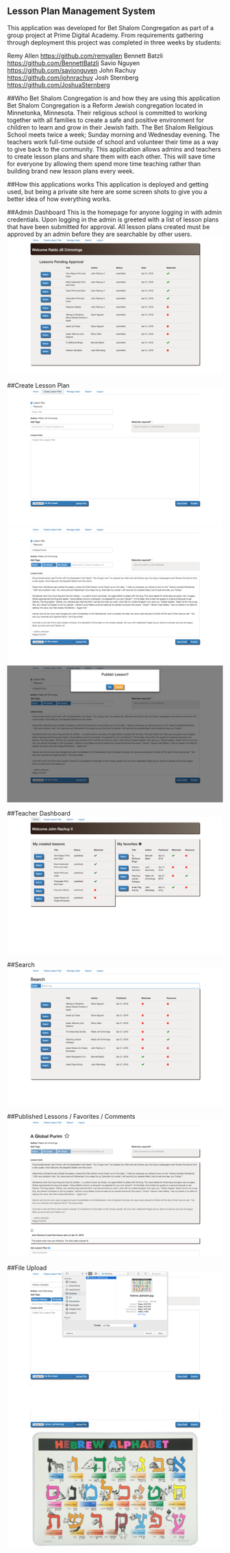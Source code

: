 ## Lesson Plan Management System
This application was developed for Bet Shalom Congregation as part of a group project at Prime Digital Academy. From
requirements gathering through deployment this project was completed in three weeks by students:

Remy Allen https://github.com/remyallen
Bennett Batzli https://github.com/BennettBatzli
Savio Nguyen https://github.com/savionguyen
John Rachuy https://github.com/johnrachuy
Josh Sternberg https://github.com/JoshuaSternberg

##Who Bet Shalom Congregation is and how they are using this application
Bet Shalom Congregation is a Reform Jewish congregation located in Minnetonka, Minnesota. Their religious school is
committed to working together with all families to create a safe and positive environment for children to learn and
grow in their Jewish faith. The Bet Shalom Religious School meets twice a week; Sunday morning and Wednesday evening.
The teachers work full-time outside of school and volunteer their time as a way to give back to the community. This
application allows admins and teachers to create lesson plans and share them with each other. This will save time
for everyone by allowing them spend more time teaching rather than building brand new lesson plans every
week.

##How this applications works
This application is deployed and getting used, but being a private site here are some screen shots to give
you a better idea of how everything works.

##Admin Dashboard
This is the homepage for anyone logging in with admin credentials. Upon logging in the admin is greeted with a list of
lesson plans that have been submitted for approval. All lesson plans created must be approved by an admin before they
are searchable by other users.
![Home View](/public/images/bet_shalom_admin_dashboard.png?raw=true "Optional Title")

##Create Lesson Plan
![Home View](/public/images/bet_shalom_lesson_empty.png?raw=true "Optional Title")
![Home View](/public/images/bet_shalom_lesson_with_content.png?raw=true "Optional Title")
![Home View](/public/images/bet_shalom_publish_modal.png?raw=true "Optional Title")

##Teacher Dashboard
![Home View](/public/images/bet_shalom_teacher_dashboard.png?raw=true "Optional Title")

##Search
![Home View](/public/images/bet_shalom_search.png?raw=true "Optional Title")

##Published Lessons / Favorites / Comments
![Home View](/public/images/bet_shalom_lesson_published.png?raw=true "Optional Title")

##File Upload
![Home View](/public/images/bet_shalom_file_upload.png?raw=true "Optional Title")
![Home View](/public/images/bet_shalom_lesson_photo.png?raw=true "Optional Title")